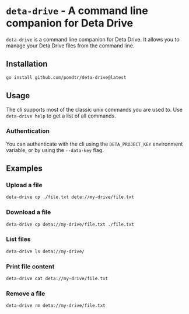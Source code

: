 # `deta-drive` - A command line companion for Deta Drive

`deta-drive` is a command line companion for Deta Drive. It allows you to manage your Deta Drive files from the command line.

## Installation

```bash
go install github.com/pomdtr/deta-drive@latest
```

## Usage

The cli supports most of the classic unix commands you are used to. Use `deta-drive help` to get a list of all commands.

### Authentication

You can authenticate with the cli using the `DETA_PROJECT_KEY` environment variable, or by using the `--data-key` flag.

## Examples

### Upload a file

```bash
deta-drive cp ./file.txt deta://my-drive/file.txt
```

### Download a file

```bash
deta-drive cp deta://my-drive/file.txt ./file.txt
```

### List files

```bash
deta-drive ls deta://my-drive/
```

### Print file content

```bash
deta-drive cat deta://my-drive/file.txt
```

### Remove a file

```bash
deta-drive rm deta://my-drive/file.txt
```

